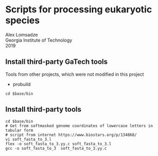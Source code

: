 # Scripts for processing eukaryotic species
Alex Lomsadze  
Georgia Institute of Technology  
2019  

## Install third-party GaTech tools
Tools from other projects, which were not modified in this project
* probuild
```
cd $base/bin
```
## Install third-party tools
```
cd $base/bin
# Get from softmasked genome coordinates of lowercase letters in tabular form
# script from internet https://www.biostars.org/p/134868/
vi soft_fasta_to_3.l
flex -o soft_fasta_to_3.yy.c soft_fasta_to_3.l
gcc -o soft_fasta_to_3  soft_fasta_to_3.yy.c
```
